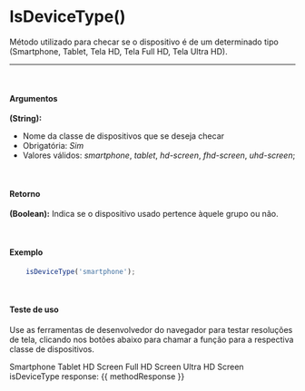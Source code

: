 # IsDeviceType()

Método utilizado para checar se o dispositivo é de um determinado tipo (Smartphone, Tablet, Tela HD, Tela Full HD, Tela Ultra HD).

<hr>
<br>

#### Argumentos

**(String):**
- Nome da classe de dispositivos que se deseja checar
- Obrigatória: *Sim*
- Valores válidos: _smartphone_, _tablet_, _hd-screen_, _fhd-screen_, _uhd-screen_;

<br>

#### Retorno

**(Boolean):** Indica se o dispositivo usado pertence àquele grupo ou não.

<br>

#### Exemplo

```js
	isDeviceType('smartphone');
```

<br>

#### Teste de uso
Use as ferramentas de desenvolvedor do navegador para testar resoluções de tela, clicando nos botões abaixo para chamar a função para a respectiva classe de dispositivos.

<PreviewContainer>
	<div :style="{ 'display': 'flex', 'grid-gap': '10px', 'margin-top': '20px' }">
		<CdsButton
			v-bind="args"
			@button-click="event => logButtonClick(event, 'smartphone')"
		>
			Smartphone
		</CdsButton>
		<CdsButton
			v-bind="args"
			@button-click="event => logButtonClick(event, 'tablet')"
		>
			Tablet
		</CdsButton>
		<CdsButton
			v-bind="args"
			@button-click="event => logButtonClick(event, 'hd-screen')"
		>
			HD Screen
		</CdsButton>
		<CdsButton
			v-bind="args"
			@button-click="event => logButtonClick(event, 'fhd-screen')"
		>
			Full HD Screen
		</CdsButton>
		<CdsButton
			v-bind="args"
			@button-click="event => logButtonClick(event, 'uhd-screen')"
		>
			Ultra HD Screen
		</CdsButton>
	</div>
	<div :style="{ 'margin-top': '12px', 'font-size': '14.2px' }">
		isDeviceType response: {{ methodResponse }}
	</div>
</PreviewContainer>

<script setup>
import { ref } from 'vue';
import CdsButton from '@/components/Button.vue';
import isDeviceTypeMethod from '@/utils/methods/isDeviceType';

const cdsButtonEvents = [
	'button-click'
];

const methodResponse = ref('');

const args = ref({
	variant: 'green',
	size: 'md',
	text: 'Button',
	block: false,
});

function logButtonClick(event, device) {
	methodResponse.value = isDeviceTypeMethod(device);
}
</script>
